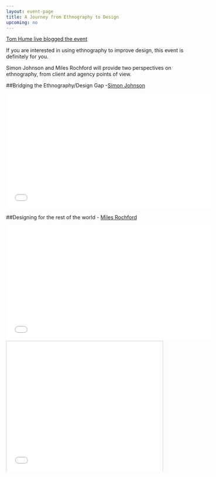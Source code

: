 ```yaml
---
layout: event-page
title: A Journey from Ethnography to Design
upcoming: no
---
```


[Tom Hume live blogged the event](http://tomhume.typepad.com/tomhume/2009/05/ux-brighton-ethnography.html "")

If you are interested in using ethnography to improve design, this
event is definitely for you.

Simon Johnson and Miles Rochford will provide two perspectives on
ethnography, from client and agency points of view.

##Bridging the Ethnography/Design Gap -[Simon Johnson](http://twitter.com/squaxor)

<div class="embed-container vga"><iframe width="560" height="315" src="//www.youtube.com/embed/IU0iDcmlJDc?list=PLmeBKCinpyZ-eTnzYycUrY_lRpC099Zxt" frameborder="0" allowfullscreen></iframe></div>


##Designing for the rest of the world - [Miles Rochford](http://twitter.com/21five)

<div class="embed-container vga"><iframe width="560" height="315" src="//www.youtube.com/embed/ddWeE3sh33Q" frameborder="0" allowfullscreen></iframe></div>

<div class="embed-container vga">
<iframe src="//www.slideshare.net/slideshow/embed_code/1447759" width="427" height="356" frameborder="0" marginwidth="0" marginheight="0" scrolling="no" style="border:1px solid #CCC; border-width:1px 1px 0; margin-bottom:5px; max-width: 100%;" allowfullscreen> </iframe>
</div>